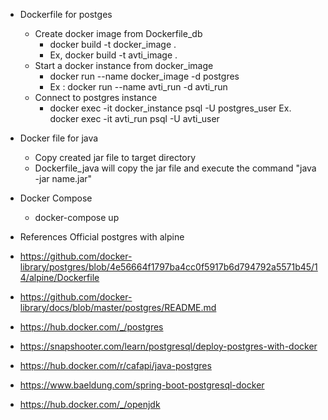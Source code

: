 * Dockerfile for postges
    * Create docker image from Dockerfile_db
      * docker build -t docker_image .
      * Ex, docker build -t avti_image .
    * Start a docker instance from docker_image
      * docker run --name docker_image -d postgres
      * Ex : docker run --name avti_run -d avti_run
    * Connect to postgres instance
      * docker exec -it docker_instance psql -U postgres_user
      Ex. docker exec -it avti_run psql -U avti_user

* Docker file for java
    * Copy created jar file to target directory
    * Dockerfile_java will copy the jar file and execute the command "java -jar name.jar"


* Docker Compose
    * docker-compose up




* References
Official postgres with alpine
* https://github.com/docker-library/postgres/blob/4e56664f1797ba4cc0f5917b6d794792a5571b45/14/alpine/Dockerfile
* https://github.com/docker-library/docs/blob/master/postgres/README.md
* https://hub.docker.com/_/postgres
* https://snapshooter.com/learn/postgresql/deploy-postgres-with-docker
* https://hub.docker.com/r/cafapi/java-postgres
* https://www.baeldung.com/spring-boot-postgresql-docker
* https://hub.docker.com/_/openjdk
